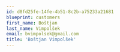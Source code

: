 ```yaml
---
id: d8fd25fe-14fe-4b51-8c2b-a75233a21681
blueprint: customers
first_name: Boštjan
last_name: Vimpolšek
email: bvimpolsek@gmail.com
title: 'Boštjan Vimpolšek'
---
```

